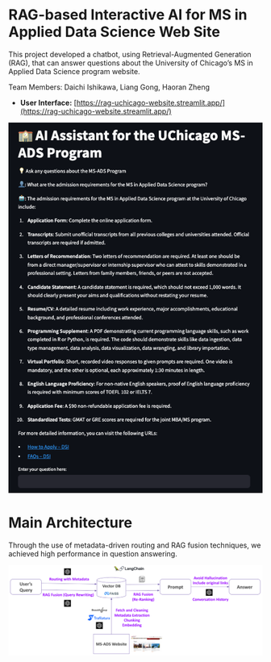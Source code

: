 # RAG-based Interactive AI for MS in Applied Data Science Web Site

This project developed a chatbot, using Retrieval-Augmented Generation (RAG), that can answer questions about the University of Chicago’s MS in Applied Data Science program website.

Team Members: Daichi Ishikawa, Liang Gong, Haoran Zheng

- **User Interface:** [https://rag-uchicago-website.streamlit.app/](https://rag-uchicago-website.streamlit.app/)

![UI](images/ui_sample.png)

# Main Architecture

Through the use of metadata-driven routing and RAG fusion techniques, we achieved high performance in question answering.

![main_architecture](images/main_architecture.png)
